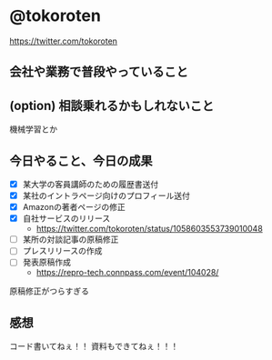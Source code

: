# @tokoroten
https://twitter.com/tokoroten

## 会社や業務で普段やっていること


## (option) 相談乗れるかもしれないこと
機械学習とか

## 今日やること、今日の成果
-[x] 某大学の客員講師のための履歴書送付
-[x] 某社のイントラページ向けのプロフィール送付
-[x] Amazonの著者ページの修正
-[x] 自社サービスのリリース
  - https://twitter.com/tokoroten/status/1058603553739010048
-[ ] 某所の対談記事の原稿修正
-[ ] プレスリリースの作成
-[ ] 発表原稿作成
  - https://repro-tech.connpass.com/event/104028/

原稿修正がつらすぎる

## 感想

コード書いてねぇ！！
資料もできてねぇ！！！
